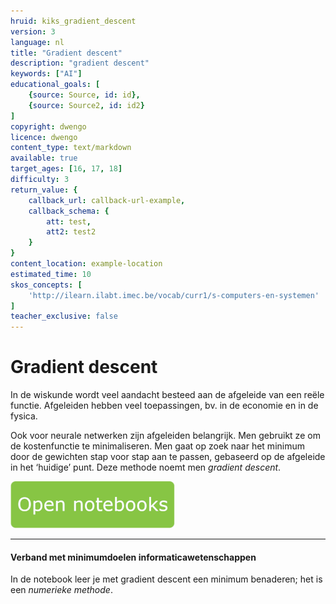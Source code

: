 ```yaml
---
hruid: kiks_gradient_descent
version: 3
language: nl
title: "Gradient descent"
description: "gradient descent"
keywords: ["AI"]
educational_goals: [
    {source: Source, id: id}, 
    {source: Source2, id: id2}
]
copyright: dwengo
licence: dwengo
content_type: text/markdown
available: true
target_ages: [16, 17, 18]
difficulty: 3
return_value: {
    callback_url: callback-url-example,
    callback_schema: {
        att: test,
        att2: test2
    }
}
content_location: example-location
estimated_time: 10
skos_concepts: [
    'http://ilearn.ilabt.imec.be/vocab/curr1/s-computers-en-systemen'
]
teacher_exclusive: false
---
```


# Gradient descent
In de wiskunde wordt veel aandacht besteed aan de afgeleide van een reële functie. Afgeleiden hebben veel toepassingen, bv. in de economie en in de fysica.

Ook voor neurale netwerken zijn afgeleiden belangrijk. Men gebruikt ze om de kostenfunctie te minimaliseren. Men gaat op zoek naar het minimum door de
gewichten stap voor stap aan te passen, gebaseerd op de afgeleide in het ‘huidige’ punt. Deze methode noemt men _gradient descent_.

[![](embed/Knop.png "Knop")](https://kiks.ilabt.imec.be/jupyterhub/?id=1760 "Gradient descent")

---------
#### Verband met minimumdoelen informaticawetenschappen
In de notebook leer je met gradient descent een minimum benaderen; het is een *numerieke methode*.
